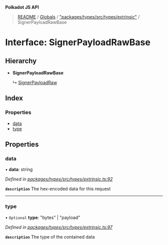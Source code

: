 **Polkadot JS API**

> [README](../README.md) / [Globals](../globals.md) / ["packages/types/src/types/extrinsic"](../modules/_packages_types_src_types_extrinsic_.md) / SignerPayloadRawBase

# Interface: SignerPayloadRawBase

## Hierarchy

* **SignerPayloadRawBase**

  ↳ [SignerPayloadRaw](_packages_types_src_types_extrinsic_.signerpayloadraw.md)

## Index

### Properties

* [data](_packages_types_src_types_extrinsic_.signerpayloadrawbase.md#data)
* [type](_packages_types_src_types_extrinsic_.signerpayloadrawbase.md#type)

## Properties

### data

•  **data**: string

*Defined in [packages/types/src/types/extrinsic.ts:92](https://github.com/polkadot-js/api/blob/5577723b7/packages/types/src/types/extrinsic.ts#L92)*

**`description`** The hex-encoded data for this request

___

### type

• `Optional` **type**: \"bytes\" \| \"payload\"

*Defined in [packages/types/src/types/extrinsic.ts:97](https://github.com/polkadot-js/api/blob/5577723b7/packages/types/src/types/extrinsic.ts#L97)*

**`description`** The type of the contained data

